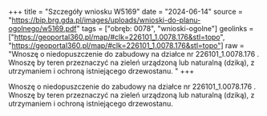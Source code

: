 +++
title = "Szczegóły wniosku W5169"
date = "2024-06-14"
source = "https://bip.brg.gda.pl/images/uploads/wnioski-do-planu-ogolnego/w5169.pdf"
tags = ["obręb: 0078", "wnioski-ogolne"]
geolinks = ["https://geoportal360.pl/map/#clk=226101_1.0078.176&stl=topo", "https://geoportal360.pl/map/#clk=226101_1.0078.176&stl=topo"]
raw = "Wnoszę o niedopuszczenie do zabudowy na działce nr 226101_1.0078.176 . Wnoszę by teren przeznaczyć na zieleń urządzoną lub naturalną (dziką), z utrzymaniem i ochroną istniejącego drzewostanu. "
+++

Wnoszę o niedopuszczenie do zabudowy na działce nr 226101_1.0078.176 . Wnoszę
by teren przeznaczyć na zieleń urządzoną lub naturalną (dziką), z utrzymaniem i ochroną
istniejącego drzewostanu.



